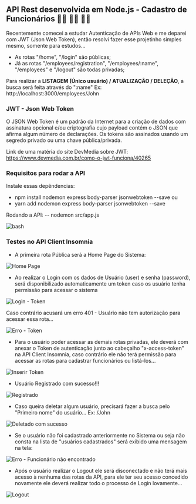 ## API Rest desenvolvida em Node.js - Cadastro de Funcionários  👨‍💻 👨‍🔧 👩‍🔧

Recentemente comecei a estudar Autenticação de APIs Web e me deparei com JWT (Json Web Token), então resolvi fazer esse projetinho simples mesmo, somente para estudos...

- As rotas "/home", "/login" são públicas;
- Já as rotas "/employees/registration", "/employees/:name", "/employees" e "/logout" são todas privadas;

Para realizar a <strong>LISTAGEM (Único usuário) / ATUALIZAÇÂO / DELEÇÂO</strong>, a busca será feita através do ":name"
Ex: http://localhost:3000/employees/John

### JWT - Json Web Token
O JSON Web Token é um padrão da Internet para a criação de dados com assinatura opcional e/ou criptografia cujo payload contém o JSON que afirma algum número de declarações. Os tokens são assinados usando um segredo privado ou uma chave pública/privada.

Link de uma matéria do site DevMedia sobre JWT: 
https://www.devmedia.com.br/como-o-jwt-funciona/40265

### Requisitos para rodar a API
Instale essas depêndencias:
- npm install nodemon express body-parser jsonwebtoken --save
ou
- yarn add nodemon express body-parser jsonwebtoken --save

Rodando a API:
-- nodemon src/app.js

![bash](https://user-images.githubusercontent.com/96146165/171494132-7badb183-d71a-4b07-b2e1-50fd2346627f.png)

### Testes no API Client Insomnia
- A primeira rota Pública será a Home Page do Sistema:

![Home Page](https://user-images.githubusercontent.com/96146165/171482160-5e7179a8-6b10-40a7-a27a-95f0c93fdcde.png)

- Ao realizar o Login com os dados de Usuário (user) e senha (password), será disponibilizado automaticamente um token caso os usuário tenha permissão para acessar o sistema

![Login - Token](https://user-images.githubusercontent.com/96146165/171476785-404059c0-aab6-449a-92a8-344c23a949ad.png)

Caso contrário acusará um erro 401 - Usuário não tem autorização para acessar essa rota...

![Erro - Token](https://user-images.githubusercontent.com/96146165/171476829-06c98b92-645b-4e5a-b12d-fe4d009e1917.png)

- Para o usuário poder acessar as demais rotas privadas, ele deverá com anexar o Token de autenticação junto ao cabeçalho "x-access-token" na API Client Insomnia, caso contrário ele não terá permissão para acessar as rotas para cadastrar funcionários ou listá-los...

![Inserir Token](https://user-images.githubusercontent.com/96146165/171476898-b8c5abef-04d4-4e52-b9e0-ec5910145d3d.png)

- Usuário Registrado com sucesso!!!

![Registrado](https://user-images.githubusercontent.com/96146165/171482627-8d535762-5fb0-494f-8093-43d5dd27217d.png)

- Caso queira deletar algum usuário, precisará fazer a busca pelo "Primeiro nome" do usuário...
Ex: /John

![Deletado com sucesso](https://user-images.githubusercontent.com/96146165/171482739-d8bca5f6-5bce-47bf-a95a-3df6ec0a3172.png)

- Se o usuário não foi cadastrado anteriormente no Sistema ou seja não consta na lista de "usuários cadastrados" será exibido uma mensagem na tela:

![Erro - Funcionário não encontrado](https://user-images.githubusercontent.com/96146165/171484011-746e8ec1-50d8-4e24-9104-4f21e0c3bb8d.png)

- Após o usuário realizar o Logout ele será disconectado e não terá mais acesso à nenhuma das rotas da API, para ele ter seu acesso concedido novamente ele deverá realizar todo o processo de Login lovamente...

![Logout](https://user-images.githubusercontent.com/96146165/171478326-9e93a0a3-0432-4ffb-81e1-883d310ce1e9.png)

